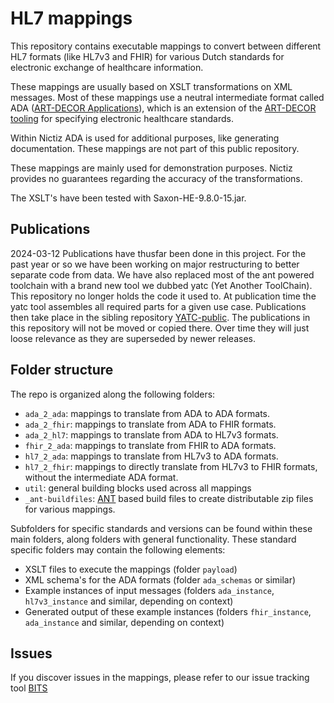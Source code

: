 # HL7 mappings

This repository contains executable mappings to convert between different HL7 formats (like HL7v3 and FHIR) for various Dutch standards for electronic exchange of healthcare information.

These mappings are usually based on XSLT transformations on XML messages. Most of these mappings use a neutral intermediate format called ADA ([ART-DECOR Applications](https://docs.art-decor.org/release2/specials/#installing-ada)), which is an extension of the [ART-DECOR tooling](https://docs.art-decor.org/) for specifying electronic healthcare standards. 

Within Nictiz ADA is used for additional purposes, like generating documentation. These mappings are not part of this public repository.

These mappings are mainly used for demonstration purposes. Nictiz provides no guarantees regarding the accuracy of the transformations.

The XSLT's have been tested with Saxon-HE-9.8.0-15.jar.

## Publications
2024-03-12 Publications have thusfar been done in this project. For the past year or so we have been working on major restructuring to better separate code from data. We have also replaced most of the ant powered toolchain with a brand new tool we dubbed yatc (Yet Another ToolChain). This repository no longer holds the code it used to. At publication time the yatc tool assembles all required parts for a given use case. Publications then take place in the sibling repository [YATC-public](https://github.com/Nictiz/YATC-public). The publications in this repository will not be moved or copied there. Over time they will just loose relevance as they are superseded by newer releases.

## Folder structure

The repo is organized along the following folders:

* `ada_2_ada`: mappings to translate from ADA to ADA formats.
* `ada_2_fhir`: mappings to translate from ADA to FHIR formats.
* `ada_2_hl7`: mappings to translate from ADA to HL7v3 formats.
* `fhir_2_ada`: mappings to translate from FHIR to ADA formats.
* `hl7_2_ada`: mappings to translate from HL7v3 to ADA formats.
* `hl7_2_fhir`: mappings to directly translate from HL7v3 to FHIR formats, without the intermediate ADA format.
* `util`: general building blocks used across all mappings
* `_ant-buildfiles`: [ANT](http://ant.apache.org/) based build files to create distributable zip files for various mappings.

Subfolders for specific standards and versions can be found within these main folders, along folders with general functionality. These standard specific folders may contain the following elements:

* XSLT files to execute the mappings (folder `payload`)
* XML schema's for the ADA formats (folder `ada_schemas` or similar)
* Example instances of input messages (folders `ada_instance`, `hl7v3_instance` and similar, depending on context)
* Generated output of these example instances (folders `fhir_instance`, `ada_instance` and similar, depending on context)

## Issues

If you discover issues in the mappings, please refer to our issue tracking tool [BITS](https://bits.nictiz.nl/projects/MM/issues)
